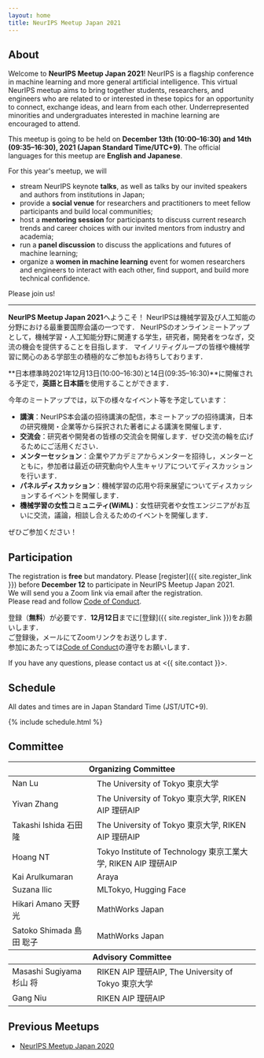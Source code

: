 ```yaml
---
layout: home
title: NeurIPS Meetup Japan 2021
---
```


## About

Welcome to **NeurIPS Meetup Japan 2021**!
NeurIPS is a flagship conference in machine learning and more general artificial intelligence.
This virtual NeurIPS meetup aims to bring together students, researchers, and engineers who are related to or interested in these topics for an opportunity to connect, exchange ideas, and learn from each other.
Underrepresented minorities and undergraduates interested in machine learning are encouraged to attend.

This meetup is going to be held on **December 13th (10:00–16:30) and 14th (09:35–16:30), 2021 (Japan Standard Time/UTC+9)**.
The official languages for this meetup are **English and Japanese**.

For this year's meetup, we will

- stream NeurIPS keynote **talks**, as well as talks by our invited speakers and authors from institutions in Japan;
- provide a **social venue** for researchers and practitioners to meet fellow participants and build local communities;
- host a **mentoring session** for participants to discuss current research trends and career choices with our invited mentors from industry and academia;
- run a **panel discussion** to discuss the applications and futures of machine learning;
- organize a **women in machine learning** event for women researchers and engineers to interact with each other, find support, and build more technical confidence.

Please join us!

---

**NeurIPS Meetup Japan 2021**へようこそ！
NeurIPSは機械学習及び人工知能の分野における最重要国際会議の一つです．
NeurIPSのオンラインミートアップとして，機械学習・人工知能分野に関連する学生，研究者，開発者をつなぎ，交流の機会を提供することを目指します．
マイノリティグループの皆様や機械学習に関心のある学部生の積極的なご参加もお待ちしております．

**日本標準時2021年12月13日(10:00–16:30)と14日(09:35–16:30)**に開催される予定で，**英語と日本語**を使用することができます．

今年のミートアップでは，以下の様々なイベント等を予定しています：

- **講演**：NeurIPS本会議の招待講演の配信，本ミートアップの招待講演，日本の研究機関・企業等から採択された著者による講演を開催します．
- **交流会**：研究者や開発者の皆様の交流会を開催します．ぜひ交流の輪を広げるためにご活用ください．
- **メンターセッション**：企業やアカデミアからメンターを招待し，メンターとともに，参加者は最近の研究動向や人生キャリアについてディスカッションを行います．
- **パネルディスカッション**：機械学習の応用や将来展望についてディスカッションするイベントを開催します．
- **機械学習の女性コミュニティ(WiML)**：女性研究者や女性エンジニアがお互いに交流，議論，相談し合えるためのイベントを開催します．

ぜひご参加ください！

## Participation

The registration is **free** but mandatory.
Please [register]({{ site.register_link }}) before **December 12** to participate in NeurIPS Meetup Japan 2021.  
We will send you a Zoom link via email after the registration.  
Please read and follow [Code of Conduct](https://neurips.cc/public/CodeOfConduct).

登録（**無料**）が必要です．**12月12日**までに[登録]({{ site.register_link }})をお願いします．  
ご登録後，メールにてZoomリンクをお送りします．  
参加にあたっては[Code of Conduct](https://neurips.cc/public/CodeOfConduct)の遵守をお願いします．

If you have any questions, please contact us at <{{ site.contact }}>.

## Schedule

All dates and times are in Japan Standard Time (JST/UTC+9).

{% include schedule.html %}

## Committee

<table class="table table-sm">
  <thead>
    <tr><th colspan="2">Organizing Committee</th></tr>
  </thead>
  <tbody>
    <tr><td>Nan Lu</td><td>The University of Tokyo 東京大学</td></tr>
    <tr><td>Yivan Zhang</td><td>The University of Tokyo 東京大学, RIKEN AIP 理研AIP</td></tr>
    <tr><td>Takashi Ishida 石田 隆</td><td>The University of Tokyo 東京大学, RIKEN AIP 理研AIP</td></tr>
    <tr><td>Hoang NT</td><td>Tokyo Institute of Technology 東京工業大学, RIKEN AIP 理研AIP</td></tr>
    <tr><td>Kai Arulkumaran</td><td>Araya</td></tr>
    <tr><td>Suzana Ilic</td><td>MLTokyo, Hugging Face</td></tr>
    <tr><td>Hikari Amano 天野 光</td><td>MathWorks Japan</td></tr>
    <tr><td>Satoko Shimada 島田 聡子</td><td>MathWorks Japan</td></tr>
  </tbody>
  <thead>
    <tr><th colspan="2">Advisory Committee</th></tr>
  </thead>
  <tbody>
    <tr><td>Masashi Sugiyama 杉山 将</td><td>RIKEN AIP 理研AIP, The University of Tokyo 東京大学</td></tr>
    <tr><td>Gang Niu</td><td>RIKEN AIP 理研AIP</td></tr>
  </tbody>
</table>

## Previous Meetups

- [NeurIPS Meetup Japan 2020](https://neuripsmeetup.jp/2020/)
